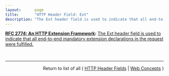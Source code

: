 ```yaml
---
layout:      page
title:       "HTTP Header Field: Ext"
description: "The Ext header field is used to indicate that all end-to-end mandatory extension declarations in the request were fulfilled."
---
```


**[RFC 2774: An HTTP Extension Framework](/specs/IETF/RFC/2774 "A wide range of applications have proposed various extensions of the HTTP protocol. Current efforts span an enormous range, including distributed authoring, collaboration, printing, and remote procedure call mechanisms. These HTTP extensions are not coordinated, since there has been no standard framework for defining extensions and thus, separation of concerns. This document describes a generic extension mechanism for HTTP, which is designed to address the tension between private agreement and public specification and to accommodate extension of applications using HTTP clients, servers, and proxies. The proposal associates each extension with a globally unique identifier, and uses HTTP header fields to carry the extension identifier and related information between the parties involved in the extended communication."):** [The Ext header field is used to indicate that all end-to-end mandatory extension declarations in the request were fulfilled.](http://tools.ietf.org/html/rfc2774#section-4.3 "Read documentation for HTTP Header Field &#34;Ext&#34;")

<br/>
<hr/>

<p style="text-align: right">Return to list of all ( <a href="../http-headers">HTTP Header Fields</a> | <a href="../">Web Concepts</a> )</p>